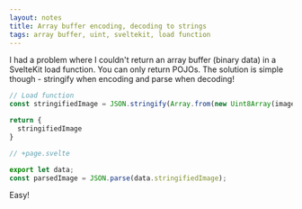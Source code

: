 ```yaml
---
layout: notes
title: Array buffer encoding, decoding to strings
tags: array buffer, uint, sveltekit, load function
---
```


I had a problem where I couldn't return an array buffer (binary data) in a SvelteKit load function. You can only return POJOs. The solution is simple though - stringify when encoding and parse when decoding!


```ts
// Load function
const stringifiedImage = JSON.stringify(Array.from(new Uint8Array(image)));

return {
  stringifiedImage
}
```

```ts
// +page.svelte

export let data;
const parsedImage = JSON.parse(data.stringifiedImage);
```

Easy!